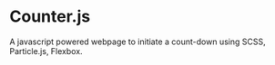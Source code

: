 # Counter.js
A javascript powered webpage to initiate a count-down using SCSS, Particle.js, Flexbox.
